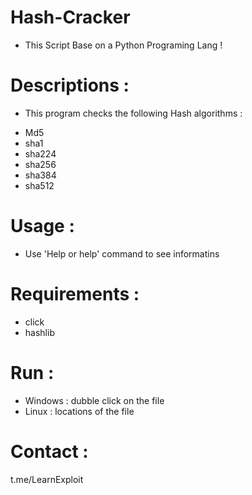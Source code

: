 # Hash-Cracker
* This Script Base on a Python Programing Lang !
# Descriptions : 
* This program checks the following Hash algorithms : 
- Md5 
- sha1
- sha224
- sha256
- sha384
- sha512

# Usage :
* Use 'Help or help' command to see informatins

# Requirements :
- click
- hashlib

# Run :
- Windows : dubble click on the file
- Linux : locations of the file

# Contact :
t.me/LearnExploit


